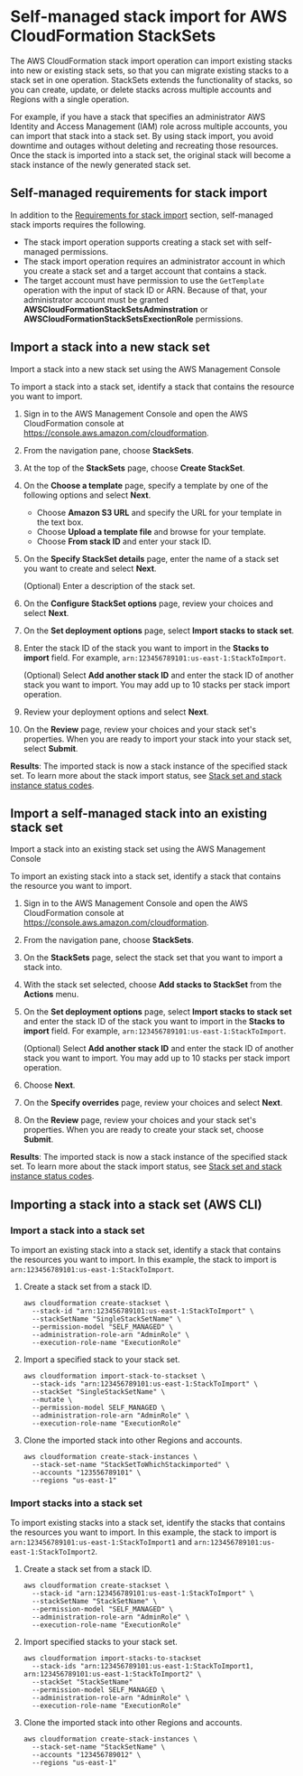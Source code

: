 # Self\-managed stack import for AWS CloudFormation StackSets<a name="self-managed-import"></a>

The AWS CloudFormation stack import operation can import existing stacks into new or existing stack sets, so that you can migrate existing stacks to a stack set in one operation\. StackSets extends the functionality of stacks, so you can create, update, or delete stacks across multiple accounts and Regions with a single operation\.

For example, if you have a stack that specifies an administrator AWS Identity and Access Management \(IAM\) role across multiple accounts, you can import that stack into a stack set\. By using stack import, you avoid downtime and outages without deleting and recreating those resources\. Once the stack is imported into a stack set, the original stack will become a stack instance of the newly generated stack set\.

## Self\-managed requirements for stack import<a name="self-managed-requirements-for-stack-import"></a>

In addition to the [Requirements for stack import](stacksets-import.md#stackset-import-considerations) section, self\-managed stack imports requires the following\.
+ The stack import operation supports creating a stack set with self\-managed permissions\.
+ The stack import operation requires an administrator account in which you create a stack set and a target account that contains a stack\.
+ The target account must have permission to use the `GetTemplate` operation with the input of stack ID or ARN\. Because of that, your administrator account must be granted **AWSCloudFormationStackSetsAdminstration** or **AWSCloudFormationStackSetsExectionRole** permissions\.

## Import a stack into a new stack set<a name="import-stack-to-stackset"></a>

Import a stack into a new stack set using the AWS Management Console

To import a stack into a stack set, identify a stack that contains the resource you want to import\.

1. Sign in to the AWS Management Console and open the AWS CloudFormation console at [https://console\.aws\.amazon\.com/cloudformation](https://console.aws.amazon.com/cloudformation/)\.

1. From the navigation pane, choose **StackSets**\.

1. At the top of the **StackSets** page, choose **Create StackSet**\.

1. On the **Choose a template** page, specify a template by one of the following options and select **Next**\.
   + Choose **Amazon S3 URL** and specify the URL for your template in the text box\.
   + Choose **Upload a template file** and browse for your template\.
   + Choose **From stack ID** and enter your stack ID\.

1. On the **Specify StackSet details** page, enter the name of a stack set you want to create and select **Next**\.

   \(Optional\) Enter a description of the stack set\.

1. On the **Configure StackSet options** page, review your choices and select **Next**\.

1. On the **Set deployment options** page, select **Import stacks to stack set**\.

1. Enter the stack ID of the stack you want to import in the **Stacks to import** field\. For example, `arn:123456789101:us-east-1:StackToImport`\.

   \(Optional\) Select **Add another stack ID** and enter the stack ID of another stack you want to import\. You may add up to 10 stacks per stack import operation\.

1. Review your deployment options and select **Next**\.

1. On the **Review** page, review your choices and your stack set's properties\. When you are ready to import your stack into your stack set, select **Submit**\.

**Results**: The imported stack is now a stack instance of the specified stack set\. To learn more about the stack import status, see [Stack set and stack instance status codes](https://docs.aws.amazon.com/AWSCloudFormation/latest/UserGuide/stacksets-concepts.html#stackset-status-codes)\.

## Import a self\-managed stack into an existing stack set<a name="import-stack-to-existing-stackset"></a>

Import a stack into an existing stack set using the AWS Management Console

To import an existing stack into a stack set, identify a stack that contains the resource you want to import\.

1. Sign in to the AWS Management Console and open the AWS CloudFormation console at [https://console\.aws\.amazon\.com/cloudformation](https://console.aws.amazon.com/cloudformation/)\.

1. From the navigation pane, choose **StackSets**\.

1. On the **StackSets** page, select the stack set that you want to import a stack into\.

1. With the stack set selected, choose **Add stacks to StackSet** from the **Actions** menu\.

1. On the **Set deployment options** page, select **Import stacks to stack set** and enter the stack ID of the stack you want to import in the **Stacks to import** field\. For example, `arn:123456789101:us-east-1:StackToImport`\.

   \(Optional\) Select **Add another stack ID** and enter the stack ID of another stack you want to import\. You may add up to 10 stacks per stack import operation\.

1. Choose **Next**\.

1. On the **Specify overrides** page, review your choices and select **Next**\.

1. On the **Review** page, review your choices and your stack set's properties\. When you are ready to create your stack set, choose **Submit**\.

**Results**: The imported stack is now a stack instance of the specified stack set\. To learn more about the stack import status, see [Stack set and stack instance status codes](https://docs.aws.amazon.com/AWSCloudFormation/latest/UserGuide/stacksets-concepts.html#stackset-status-codes)\.

## Importing a stack into a stack set \(AWS CLI\)<a name="importing-stack-to-stackset.cli"></a>

### Import a stack into a stack set<a name="import-stack-to-stackset-cli"></a>

To import an existing stack into a stack set, identify a stack that contains the resources you want to import\. In this example, the stack to import is `arn:123456789101:us-east-1:StackToImport`\.

1. Create a stack set from a stack ID\.

   ```
   aws cloudformation create-stackset \
     --stack-id "arn:123456789101:us-east-1:StackToImport" \
     --stackSetName "SingleStackSetName" \
     --permission-model "SELF_MANAGED" \
     --administration-role-arn "AdminRole" \
     --execution-role-name "ExecutionRole"
   ```

1. Import a specified stack to your stack set\.

   ```
   aws cloudformation import-stack-to-stackset \
     --stack-ids "arn:123456789101:us-east-1:StackToImport" \
     --stackSet "SingleStackSetName" \
     --mutate \
     --permission-model SELF_MANAGED \
     --administration-role-arn "AdminRole" \
     --execution-role-name "ExecutionRole"
   ```

1. Clone the imported stack into other Regions and accounts\.

   ```
   aws cloudformation create-stack-instances \
     --stack-set-name "StackSetToWhichStackimported" \
     --accounts "123556789101" \
     --regions "us-east-1"
   ```

### Import stacks into a stack set<a name="import-stacks-to-stackset-cli"></a>

To import existing stacks into a stack set, identify the stacks that contains the resources you want to import\. In this example, the stack to import is `arn:123456789101:us-east-1:StackToImport1` and `arn:123456789101:us-east-1:StackToImport2`\.

1. Create a stack set from a stack ID\.

   ```
   aws cloudformation create-stackset \
     --stack-id "arn:123456789101:us-east-1:StackToImport" \
     --stackSetName "StackSetName" \
     --permission-model "SELF_MANAGED" \
     --administration-role-arn "AdminRole" \
     --execution-role-name "ExecutionRole"
   ```

1. Import specified stacks to your stack set\.

   ```
   aws cloudformation import-stacks-to-stackset 
     --stack-ids "arn:123456789101:us-east-1:StackToImport1, arn:123456789101:us-east-1:StackToImport2" \
     --stackSet "StackSetName" 
     --permission-model SELF_MANAGED \
     --administration-role-arn "AdminRole" \
     --execution-role-name "ExecutionRole"
   ```

1. Clone the imported stack into other Regions and accounts\.

   ```
   aws cloudformation create-stack-instances \
     --stack-set-name "StackSetName" \
     --accounts "123456789012" \
     --regions "us-east-1"
   ```